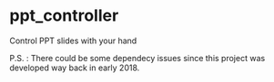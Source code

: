 # ppt_controller
Control PPT slides with your hand

P.S. : There could be some dependecy issues since this project was developed way back in early 2018.
